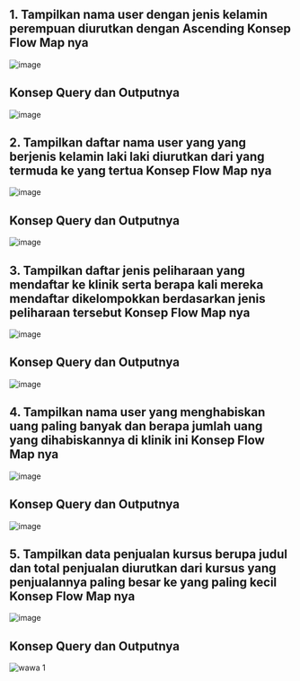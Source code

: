<h2>1. Tampilkan nama user dengan jenis kelamin perempuan diurutkan dengan Ascending Konsep Flow Map nya</h2>

![image](https://github.com/Zahwaaa07/praktikum.md/assets/160214330/a7a3ad67-bd5e-488e-b753-781b109d3b58)

<h2>Konsep Query dan Outputnya</h2>

![image](https://github.com/Zahwaaa07/praktikum.md/assets/160214330/8512d5e5-be20-4431-8508-5a0dd59e2173)


<h2>2. Tampilkan daftar nama user yang yang berjenis kelamin laki laki diurutkan dari yang termuda ke yang tertua Konsep Flow Map nya</h2>

![image](https://github.com/Zahwaaa07/praktikum.md/assets/160214330/d89f1acb-7c98-48fc-be78-b0377163dc13)

<h2>Konsep Query dan Outputnya</h2>

![image](https://github.com/Zahwaaa07/praktikum.md/assets/160214330/1a20eb34-64c5-4e68-a54e-55e1394d206a)


<h2>3. Tampilkan daftar jenis peliharaan yang mendaftar ke klinik serta berapa kali mereka mendaftar dikelompokkan berdasarkan jenis peliharaan tersebut Konsep Flow Map nya</h2>

![image](https://github.com/Zahwaaa07/praktikum.md/assets/160214330/9254dbf5-6fb6-499b-9605-29c3aced1943)


<h2>Konsep Query dan Outputnya</h2>

![image](https://github.com/Zahwaaa07/praktikum.md/assets/160214330/ae88d288-0199-46e2-b5cd-eab2911a4997)


<h2>4. Tampilkan nama user yang menghabiskan uang paling banyak dan berapa jumlah uang yang dihabiskannya di klinik ini Konsep Flow Map nya</h2>

![image](https://github.com/Zahwaaa07/praktikum.md/assets/160214330/9bc44ca6-6223-4017-855c-830ef885a679)


<h2>Konsep Query dan Outputnya</h2>

![image](https://github.com/Zahwaaa07/praktikum.md/assets/160214330/78175c57-bae6-45ed-8b12-5135d5b005cc)


<h2>5. Tampilkan data penjualan kursus berupa judul dan total penjualan diurutkan dari kursus yang penjualannya paling besar ke yang paling kecil Konsep Flow Map nya</h2>

![image](https://github.com/Zahwaaa07/praktikum.md/assets/160214330/193536f5-3a21-4a83-97a6-e79f1837afed)

<h2>Konsep Query dan Outputnya</h2>

![wawa 1](https://github.com/Zahwaaa07/praktikum.md/assets/160214330/7a3fcf92-373e-4543-882d-00c94eb32c66)
